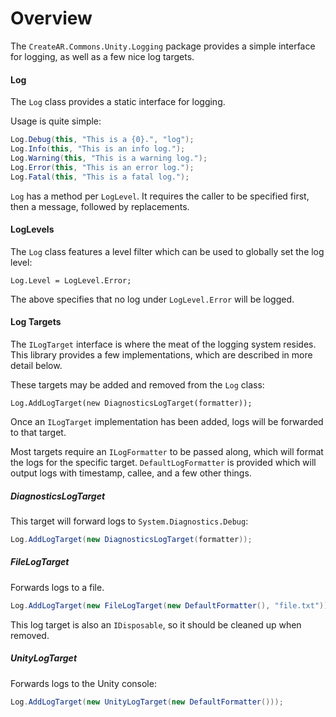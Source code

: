 # Overview

The `CreateAR.Commons.Unity.Logging` package provides a simple interface for logging, as well as a few nice log targets.

#### Log

The `Log` class provides a static interface for logging. 

Usage is quite simple:

```csharp
Log.Debug(this, "This is a {0}.", "log");
Log.Info(this, "This is an info log.");
Log.Warning(this, "This is a warning log.");
Log.Error(this, "This is an error log.");
Log.Fatal(this, "This is a fatal log.");
```

`Log` has a method per `LogLevel`. It requires the caller to be specified first, then a message, followed by replacements.

#### LogLevels

The `Log` class features a level filter which can be used to globally set the log level:

```
Log.Level = LogLevel.Error;
```

The above specifies that no log under `LogLevel.Error` will be logged.

#### Log Targets

The `ILogTarget` interface is where the meat of the logging system resides. This library provides a few implementations, which are described in more detail below.

These targets may be added and removed from the `Log` class:

```
Log.AddLogTarget(new DiagnosticsLogTarget(formatter));

```

Once an `ILogTarget` implementation has been added, logs will be forwarded to that target.

Most targets require an `ILogFormatter` to be passed along, which will format the logs for the specific target. `DefaultLogFormatter` is provided which will output logs with timestamp, callee, and a few other things.

##### DiagnosticsLogTarget

This target will forward logs to `System.Diagnostics.Debug`:

```csharp
Log.AddLogTarget(new DiagnosticsLogTarget(formatter));
```

##### FileLogTarget

Forwards logs to a file.

```csharp
Log.AddLogTarget(new FileLogTarget(new DefaultFormatter(), "file.txt"));
```

This log target is also an `IDisposable`, so it should be cleaned up when removed.

##### UnityLogTarget

Forwards logs to the Unity console:

```csharp
Log.AddLogTarget(new UnityLogTarget(new DefaultFormatter()));
```

